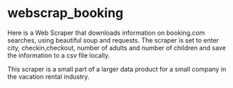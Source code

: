 # webscrap_booking
Here is a Web Scraper that downloads information on booking.com searches, using beautiful soup and requests.
The scraper is set to enter city, checkin,checkout, number of adults and number of children and save the information to a csv file locally.

This scraper is a small part of a larger data product for a small company in the vacation rental industry. 


